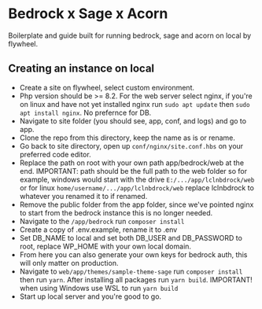 # Bedrock x Sage x Acorn
Boilerplate and guide built for running bedrock, sage and acorn on local by flywheel.

## Creating an instance on local

- Create a site on flywheel, select custom environment.
- Php version should be >= 8.2. For the web server select nginx, if you're on linux and have not yet installed nginx run `sudo apt update` then `sudo apt install nginx`. No prefernce for DB. 
- Navigate to site folder (you should see, app, conf, and logs) and go to app. 
- Clone the repo from this directory, keep the name as is or rename.
- Go back to site directory, open up `conf/nginx/site.conf.hbs` on your preferred code editor.
- Replace the path on root with your own path app/bedrock/web at the end. IMPORTANT: path should be the full path to the web folder so for example, windows would start with the drive `E:/.../app/lclnbdrock/web` or for linux `home/username/.../app/lclnbdrock/web` replace lclnbdrock to whatever you renamed it to if renamed.
- Remove the public folder from the app folder, since we've pointed nginx to start from the bedrock instance this is no longer needed.
- Navigate to the `/app/bedrock` run `composer install`
- Create a copy of .env.example, rename it to .env
- Set DB_NAME to local and set both DB_USER and DB_PASSWORD to root, replace WP_HOME with your own local domain.
- From here you can also generate your own keys for bedrock auth, this will only matter on production.
- Navigate to `web/app/themes/sample-theme-sage` run `composer install` then run `yarn`. After installing all packages run `yarn build`. IMPORTANT! when using Windows use WSL to run `yarn build`
- Start up local server and you're good to go.
